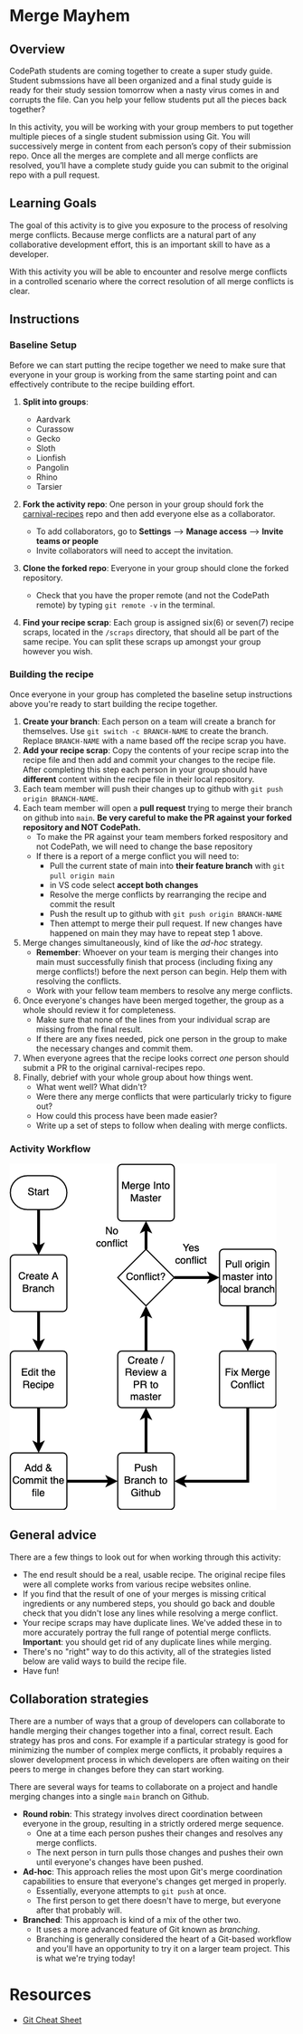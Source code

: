# Merge Mayhem

## Overview

CodePath students are coming together to create a super study guide. Student submssions have all been organized and a final study guide is ready for their study session tomorrow when a nasty virus comes in and corrupts the file. Can you help your fellow students put all the pieces back together?

In this activity, you will be working with your group members to put together multiple pieces of a single student submission using Git. You will successively merge in content from each person’s copy of their submission repo. Once all the merges are complete and all merge conflicts are resolved, you’ll have a complete study guide you can submit to the original repo with a pull request.

## Learning Goals

The goal of this activity is to give you exposure to the process of resolving merge conflicts. Because merge conflicts are a natural part of any collaborative development effort, this is an important skill to have as a developer.

With this activity you will be able to encounter and resolve merge conflicts in a controlled scenario where the correct resolution of all merge conflicts is clear.

## Instructions

### Baseline Setup

Before we can start putting the recipe together we need to make sure that everyone in your group is working from the same starting point and can effectively contribute to the recipe building effort.

<!--Update group names -->
1. **Split into groups**:
   - Aardvark
   - Curassow
   - Gecko
   - Sloth
   - Lionfish
   - Pangolin
   - Rhino
   - Tarsier
 
2. **Fork the activity repo**: One person in your group should fork the [carnival-recipes](./public-repo-link) <!--Insert public repo-->  repo and then add everyone else as a collaborator.
    - To add collaborators, go to **Settings** --> **Manage access** --> **Invite teams or people**
    - Invite collaborators will need to accept the invitation. 
3. **Clone the forked repo**: Everyone in your group should clone the forked repository.
    - Check that you have the proper remote (and not the CodePath remote) by typing `git remote -v` in the terminal.

4. **Find your recipe scrap**: Each group is assigned six(6) or seven(7) recipe scraps, located in the `/scraps` directory, that should all be part of the same recipe. You can split these scraps up amongst your group however you wish.

<!--Update for study guide theme theme -->
### Building the recipe

Once everyone in your group has completed the baseline setup instructions above you're ready to start building the recipe together. 

1. **Create your branch**: Each person on a team will create a branch for themselves. Use `git switch -c BRANCH-NAME` to create the branch. Replace `BRANCH-NAME` with a name based off the recipe scrap you have.
2. **Add your recipe scrap**: Copy the contents of your recipe scrap into the recipe file and then add and commit your changes to the recipe file. After completing this step each person in your group should have **different** content within the recipe file in their local repository.
3. Each team member will push their changes up to github with `git push origin BRANCH-NAME`.
4. Each team member will open a **pull request** trying to merge their branch on github into `main`.  **Be very careful to make the PR against your forked repository and NOT CodePath.**
    - To make the PR against your team members forked respository and not CodePath, we will need to change the base repository
    - If there is a report of a merge conflict you will need to:
       - Pull the current state of main into **their feature branch** with `git pull origin main`
       - in VS code select **accept both changes**
       - Resolve the merge conflicts by rearranging the recipe and commit the result
       - Push the result up to github with `git push origin BRANCH-NAME`
       - Then attempt to merge their pull request.  If new changes have happened on main they may have to repeat step 1 above. 
5. Merge changes simultaneously, kind of like the _ad-hoc_ strategy.
    - **Remember**: Whoever on your team is merging their changes into main must successfully finish that process (including fixing any merge conflicts!) before the next person can begin.  Help them with resolving the conflicts.
    - Work with your fellow team members to resolve any merge conflicts.
6. Once everyone's changes have been merged together, the group as a whole should review it for completeness.
    - Make sure that none of the lines from your individual scrap are missing from the final result.
    - If there are any fixes needed, pick one person in the group to make the necessary changes and commit them.
7. When everyone agrees that the recipe looks correct _one_ person should submit a PR to the original carnival-recipes repo.
8. Finally, debrief with your whole group about how things went.
    - What went well? What didn't?
    - Were there any merge conflicts that were particularly tricky to figure out?
    - How could this process have been made easier?
    - Write up a set of steps to follow when dealing with merge conflicts.

### Activity Workflow

<!--Update for study guide theme -->
![activity workflow](./merge-mayhem.png)


## General advice

There are a few things to look out for when working through this activity:

- The end result should be a real, usable recipe. The original recipe files were all complete works from various recipe websites online.
- If you find that the result of one of your merges is missing critical ingredients or any numbered steps, you should go back and double check that you didn't lose any lines while resolving a merge conflict.
- Your recipe scraps may have duplicate lines. We've added these in to more accurately portray the full range of potential merge conflicts. **Important**: you should get rid of any duplicate lines while merging.
- There's no "right" way to do this activity, all of the strategies listed below are valid ways to build the recipe file.
- Have fun!

## Collaboration strategies

There are a number of ways that a group of developers can collaborate to handle merging their changes together into a final, correct result. Each strategy has pros and cons. For example if a particular strategy is good for minimizing the number of complex merge conflicts, it probably requires a slower development process in which developers are often waiting on their peers to merge in changes before they can start working.

There are several ways for teams to collaborate on a project and handle merging changes into a single `main` branch on Github.

- **Round robin**: This strategy involves direct coordination between everyone in the group, resulting in a strictly ordered merge sequence.
  - One at a time each person pushes their changes and resolves any merge conflicts.
  - The next person in turn pulls those changes and pushes their own until everyone's changes have been pushed.
- **Ad-hoc**: This approach relies the most upon Git's merge coordination capabilities to ensure that everyone's changes get merged in properly.
  - Essentially, everyone attempts to `git push` at once.
  - The first person to get there doesn't have to merge, but everyone after that probably will.
- **Branched**: This approach is kind of a mix of the other two.
  - It uses a more advanced feature of Git known as _branching_.
  - Branching is generally considered the heart of a Git-based workflow and you'll have an opportunity to try it on a larger team project.  This is what we're trying today!

# Resources

- [Git Cheat Sheet](https://education.github.com/git-cheat-sheet-education.pdf)